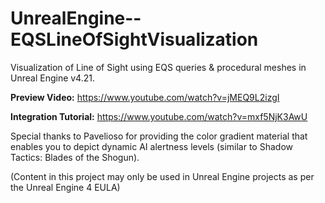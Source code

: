 # UnrealEngine--EQSLineOfSightVisualization
Visualization of Line of Sight using EQS queries &amp; procedural meshes in Unreal Engine v4.21. 

**Preview Video:** https://www.youtube.com/watch?v=jMEQ9L2izgI

**Integration Tutorial:** https://www.youtube.com/watch?v=mxf5NjK3AwU

Special thanks to Pavelioso for providing the color gradient material that enables you to depict dynamic AI alertness levels (similar to Shadow Tactics: Blades of the Shogun).

(Content in this project may only be used in Unreal Engine projects as per the Unreal Engine 4 EULA)
